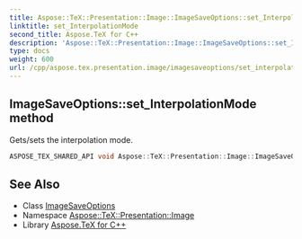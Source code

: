 ```yaml
---
title: Aspose::TeX::Presentation::Image::ImageSaveOptions::set_InterpolationMode method
linktitle: set_InterpolationMode
second_title: Aspose.TeX for C++
description: 'Aspose::TeX::Presentation::Image::ImageSaveOptions::set_InterpolationMode method. Gets/sets the interpolation mode in C++.'
type: docs
weight: 600
url: /cpp/aspose.tex.presentation.image/imagesaveoptions/set_interpolationmode/
---
```

## ImageSaveOptions::set_InterpolationMode method


Gets/sets the interpolation mode.

```cpp
ASPOSE_TEX_SHARED_API void Aspose::TeX::Presentation::Image::ImageSaveOptions::set_InterpolationMode(System::Drawing::Drawing2D::InterpolationMode value)
```

## See Also

* Class [ImageSaveOptions](../)
* Namespace [Aspose::TeX::Presentation::Image](../../)
* Library [Aspose.TeX for C++](../../../)
